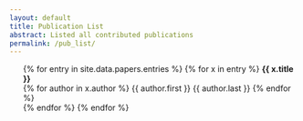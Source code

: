 ```yaml
---
layout: default
title: Publication List
abstract: Listed all contributed publications
permalink: /pub_list/
---
```


<ul>
{% for entry in site.data.papers.entries %}
    {% for x in entry %}
        <b> {{ x.title }} </b> <br />
            {% for author in x.author %}
                {{ author.first }} {{ author.last }}
            {% endfor %} <br />   
    {% endfor %}
{% endfor %}
</ul>